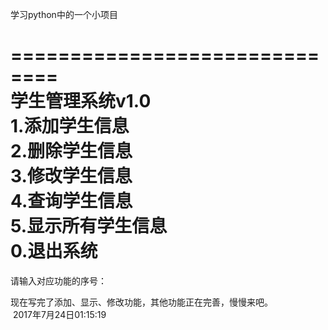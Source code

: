 学习python中的一个小项目  

==============================  
       学生管理系统v1.0  
1.添加学生信息   
2.删除学生信息  
3.修改学生信息     
4.查询学生信息     
5.显示所有学生信息     
0.退出系统    
============================== 
请输入对应功能的序号：       
      
现在写完了添加、显示、修改功能，其他功能正在完善，慢慢来吧。    
  2017年7月24日01:15:19       
